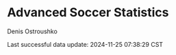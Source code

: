 # Advanced Soccer Statistics
Denis Ostroushko

<!-- gfm -->

Last successful data update: 2024-11-25 07:38:29 CST
